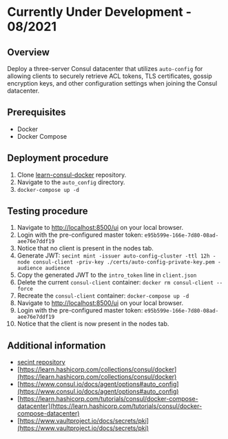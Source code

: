 # Currently Under Development - 08/2021

## Overview

Deploy a three-server Consul datacenter that utilizes `auto-config` for allowing clients to securely retrieve ACL tokens, TLS certificates, gossip encryption keys, and other configuration settings when joining the Consul datacenter.

## Prerequisites

- Docker
- Docker Compose

## Deployment procedure

1. Clone [learn-consul-docker](https://github.com/hashicorp/learn-consul-docker) repository.
2. Navigate to the `auto_config` directory.
3. `docker-compose up -d`

## Testing procedure

1. Navigate to [http://localhost:8500/ui](http://localhost:8500/ui/) on your local browser.
2. Login with the pre-configured master token: `e95b599e-166e-7d80-08ad-aee76e7ddf19`
3. Notice that no client is present in the nodes tab.
4. Generate JWT: `secint mint -issuer auto-config-cluster -ttl 12h -node consul-client -priv-key ./certs/auto-config-private-key.pem -audience audience`
5. Copy the generated JWT to the `intro_token` line in `client.json`
6. Delete the current `consul-client` container: `docker rm consul-client --force`
7. Recreate the `consul-client` container: `docker-compose up -d`
8. Navigate to [http://localhost:8500/ui](http://localhost:8500/ui/) on your local browser.
9. Login with the pre-configured master token: `e95b599e-166e-7d80-08ad-aee76e7ddf19`
10. Notice that the client is now present in the nodes tab.

## Additional information

- [secint repository](https://github.com/banks/secint)
- [https://learn.hashicorp.com/collections/consul/docker](https://learn.hashicorp.com/collections/consul/docker)
- [https://www.consul.io/docs/agent/options#auto_config](https://www.consul.io/docs/agent/options#auto_config)
- [https://learn.hashicorp.com/tutorials/consul/docker-compose-datacenter](https://learn.hashicorp.com/tutorials/consul/docker-compose-datacenter)
- [https://www.vaultproject.io/docs/secrets/pki](https://www.vaultproject.io/docs/secrets/pki)